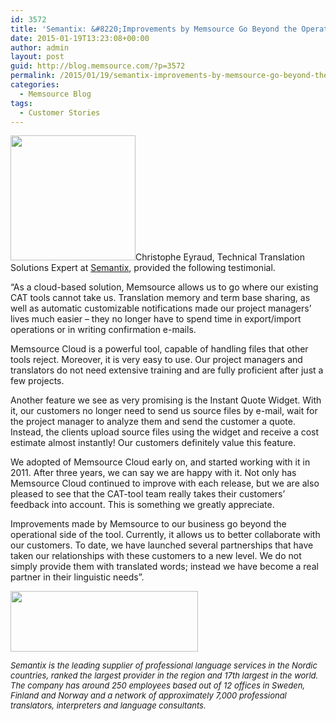 ```yaml
---
id: 3572
title: 'Semantix: &#8220;Improvements by Memsource Go Beyond the Operational Side of the Tool&#8221;'
date: 2015-01-19T13:23:08+00:00
author: admin
layout: post
guid: http://blog.memsource.com/?p=3572
permalink: /2015/01/19/semantix-improvements-by-memsource-go-beyond-the-operational-side-of-the-tool/
categories:
  - Memsource Blog
tags:
  - Customer Stories
---
```

<img class="alignleft size-full wp-image-3574" title="Christophe Eyraud" src="/wp-content/uploads/2015/01/christophe.jpg" alt="" width="200" height="200" />Christophe Eyraud, Technical Translation Solutions Expert at [Semantix](http://www.semantix.se/), provided the following testimonial.

“As a cloud-based solution, Memsource allows us to go where our existing CAT tools cannot take us. Translation memory and term base sharing, as well as automatic customizable notifications made our project managers&#8217; lives much easier – they no longer have to spend time in export/import operations or in writing confirmation e-mails.<!--more-->

Memsource Cloud is a powerful tool, capable of handling files that other tools reject. Moreover, it is very easy to use. Our project managers and translators do not need extensive training and are fully proficient after just a few projects.

Another feature we see as very promising is the Instant Quote Widget. With it, our customers no longer need to send us source files by e-mail, wait for the project manager to analyze them and send the customer a quote. Instead, the clients upload source files using the widget and receive a cost estimate almost instantly! Our customers definitely value this feature.

We adopted of Memsource Cloud early on, and started working with it in 2011. After three years, we can say we are happy with it. Not only has Memsource Cloud continued to improve with each release, but we are also pleased to see that the CAT-tool team really takes their customers’ feedback into account. This is something we greatly appreciate.

Improvements made by Memsource to our business go beyond the operational side of the tool. Currently, it allows us to better collaborate with our customers. To date, we have launched several partnerships that have taken our relationships with these customers to a new level. We do not simply provide them with translated words; instead we have become a real partner in their linguistic needs”.

<a style="font-size: 13px;" href="http://www.semantix.se/"><img class="wp-image-3613 alignnone" title="Semantix_Logo.eps" src="/wp-content/uploads/2015/01/Semantix_Logo_white-background_horisontal_RGB-300x97.jpg" alt="" width="300" height="97" /></a>

<em style="font-size: 13px;">Semantix is the leading supplier of professional language services in the Nordic countries, ranked the largest provider in the region and 17th largest in the world. The company has around 250 employees based out of 12 offices in Sweden, Finland and Norway and a network of approximately 7,000 professional translators, interpreters and language consultants.</em>